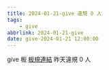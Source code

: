 ```yaml
---
title: 2024-01-21-give 違規 0 人
tags:
    - give
abbrlink: 2024-01-21-give
date: give-2024-01-21 12:00:00
---
```

give 板 [板規連結](https://www.ptt.cc/bbs/give/M.1612495900.A.C32.html)
昨天違規 0 人
